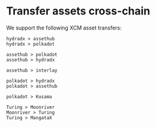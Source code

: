 # Transfer assets cross-chain   


We support the following XCM asset transfers:

```
hydradx > assethub
hydradx > polkadot

assethub > polkadot
assethub > hydradx

assethub > interlay

polkadot > hydradx
polkadot > assethub

polkadot > Kusama 

Turing > Moonriver
Moonriver > Turing  
Turing > MangataX  

```
